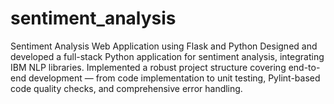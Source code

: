 # sentiment_analysis
Sentiment Analysis Web Application using Flask and Python Designed and developed a full-stack Python application for sentiment analysis, integrating IBM NLP libraries. Implemented a robust project structure covering end-to-end development — from code implementation to unit testing, Pylint-based code quality checks, and comprehensive error handling.
